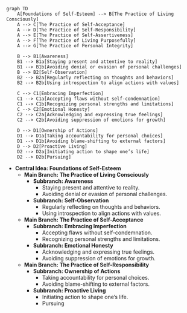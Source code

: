 ```mermaid 
graph TD
    A[Foundations of Self-Esteem] --> B[The Practice of Living Consciously]
    A --> C[The Practice of Self-Acceptance]
    A --> D[The Practice of Self-Responsibility]
    A --> E[The Practice of Self-Assertiveness]
    A --> F[The Practice of Living Purposefully]
    A --> G[The Practice of Personal Integrity]

    B --> B1[Awareness]
    B1 --> B1a[Staying present and attentive to reality]
    B1 --> B1b[Avoiding denial or evasion of personal challenges]
    B --> B2[Self-Observation]
    B2 --> B2a[Regularly reflecting on thoughts and behaviors]
    B2 --> B2b[Using introspection to align actions with values]

    C --> C1[Embracing Imperfection]
    C1 --> C1a[Accepting flaws without self-condemnation]
    C1 --> C1b[Recognizing personal strengths and limitations]
    C --> C2[Emotional Honesty]
    C2 --> C2a[Acknowledging and expressing true feelings]
    C2 --> C2b[Avoiding suppression of emotions for growth]

    D --> D1[Ownership of Actions]
    D1 --> D1a[Taking accountability for personal choices]
    D1 --> D1b[Avoiding blame-shifting to external factors]
    D --> D2[Proactive Living]
    D2 --> D2a[Initiating action to shape one’s life]
    D2 --> D2b[Pursuing]
```
- **Central Idea: Foundations of Self-Esteem**
  - **Main Branch: The Practice of Living Consciously**
    - **Subbranch: Awareness**
      - Staying present and attentive to reality.
      - Avoiding denial or evasion of personal challenges.
    - **Subbranch: Self-Observation**
      - Regularly reflecting on thoughts and behaviors.
      - Using introspection to align actions with values.
  - **Main Branch: The Practice of Self-Acceptance**
    - **Subbranch: Embracing Imperfection**
      - Accepting flaws without self-condemnation.
      - Recognizing personal strengths and limitations.
    - **Subbranch: Emotional Honesty**
      - Acknowledging and expressing true feelings.
      - Avoiding suppression of emotions for growth.
  - **Main Branch: The Practice of Self-Responsibility**
    - **Subbranch: Ownership of Actions**
      - Taking accountability for personal choices.
      - Avoiding blame-shifting to external factors.
    - **Subbranch: Proactive Living**
      - Initiating action to shape one’s life.
      - Pursuing
